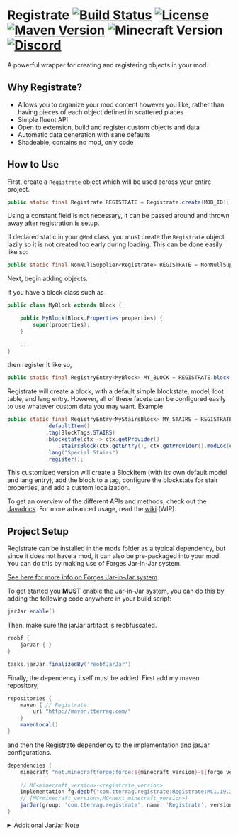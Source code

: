 # Registrate [![Build Status](https://img.shields.io/jenkins/build?jobUrl=https%3A%2F%2Fci.tterrag.com%2Fjob%2FRegistrate%2Fjob%2F1.19%2F)](https://ci.tterrag.com/job/Registrate/job/1.19) [![License](https://img.shields.io/github/license/tterrag1098/Registrate?cacheSeconds=36000)](https://www.tldrlegal.com/l/mpl-2.0) [![Maven Version](https://img.shields.io/maven-metadata/v?metadataUrl=https%3A%2F%2Fmaven.tterrag.com%2Fcom%2Ftterrag%2Fregistrate%2FRegistrate%2Fmaven-metadata.xml)](https://maven.tterrag.com/com/tterrag/registrate/Registrate) ![Minecraft Version](https://img.shields.io/badge/minecraft-1.19.3-blue) [![Discord](https://img.shields.io/discord/175740881389879296?label=discord&logo=discord&color=7289da)](https://discord.gg/gZqYcEj)

A powerful wrapper for creating and registering objects in your mod.

## Why Registrate?

- Allows you to organize your mod content however you like, rather than having pieces of each object defined in scattered places
- Simple fluent API
- Open to extension, build and register custom objects and data
- Automatic data generation with sane defaults
- Shadeable, contains no mod, only code

## How to Use

First, create a `Registrate` object which will be used across your entire project.

```java
public static final Registrate REGISTRATE = Registrate.create(MOD_ID);
```

Using a constant field is not necessary, it can be passed around and thrown away after registration is setup.

If declared static in your `@Mod` class, you must create the `Registrate` object lazily so it is not created too early during loading. This can be done easily like so:

```java
public static final NonNullSupplier<Registrate> REGISTRATE = NonNullSupplier.lazy(() -> Registrate.create(MOD_ID));
```

Next, begin adding objects.

If you have a block class such as

```java
public class MyBlock extends Block {

    public MyBlock(Block.Properties properties) {
        super(properties);
    }
    
    ...
}
```

then register it like so,

```java
public static final RegistryEntry<MyBlock> MY_BLOCK = REGISTRATE.block("my_block", MyBlock::new).register();
```

Registrate will create a block, with a default simple blockstate, model, loot table, and lang entry. However, all of these facets can be configured easily to use whatever custom data you may want. Example:

```java
public static final RegistryEntry<MyStairsBlock> MY_STAIRS = REGISTRATE.block("my_block", MyStairsBlock::new)
            .defaultItem()
            .tag(BlockTags.STAIRS)
            .blockstate(ctx -> ctx.getProvider()
                .stairsBlock(ctx.getEntry(), ctx.getProvider().modLoc(ctx.getName())))
            .lang("Special Stairs")
            .register();
```

This customized version will create a BlockItem (with its own default model and lang entry), add the block to a tag, configure the blockstate for stair properties, and add a custom localization.

To get an overview of the different APIs and methods, check out the [Javadocs](https://ci.tterrag.com/job/Registrate/job/1.16/javadoc/). For more advanced usage, read the [wiki](https://github.com/tterrag1098/Registrate/wiki) (WIP).

## Project Setup

Registrate can be installed in the mods folder as a typical dependency, but since it does not have a mod, it can also be pre-packaged into your mod. You can do this by making use of Forges Jar-in-Jar system.

[See here for more info on Forges Jar-in-Jar system](https://forge.gemwire.uk/wiki/Jar-in-jar).

To get started you **MUST** enable the Jar-in-Jar system, you can do this by adding the following code anywhere in your build script:

```gradle
jarJar.enable()
```

Then, make sure the jarJar artifact is reobfuscated.

```groovy
reobf {
    jarJar { }
}

tasks.jarJar.finalizedBy('reobfJarJar')
```

Finally, the dependency itself must be added. First add my maven repository,

```groovy
repositories {
    maven { // Registrate
        url "http://maven.tterrag.com/"
    }
    mavenLocal()
}
```

and then the Registrate dependency to the implementation and jarJar configurations.

```groovy
dependencies {
    minecraft "net.minecraftforge:forge:${minecraft_version}-${forge_version}" // This should alread
    
    // MC<minecraft_version>-<registrate_version>
    implementation fg.deobf("com.tterrag.registrate:Registrate:MC1.19.3-1.1.6")
    // [MC<minecraft_version>,MC<next_minecraft_version>)
    jarJar(group: 'com.tterrag.registrate', name: 'Registrate', version: "[MC1.19.3,MC1.20)")
}
```
<details>

<summary>Additional JarJar Note</summary>

By default the jar containing your mod & registrate will have a `-all` suffix and the normal jar file will not contain registrate.
You would want to share around this `-all` jar, as that contains registrate and any other libs you have pre-packaged.

You can change this though with the following code, this changes the `-all` jar to no longer have a suffix, and the default main jar to be given a `-slim` suffix.
Essentially swapping the 2 jars [_you now would want to share the jar with no suffix appended_].

```groovy
tasks.jarJar.configure {
    // remove '-all' from jarJar jar file
	classifier ''
}

jar {
    // this now conflicts with jarJar as filenames are the same
    // append a `-slim` to this jar, as this jar contains no pre-packaged libs
    classifier 'slim'
}
```

</details>
